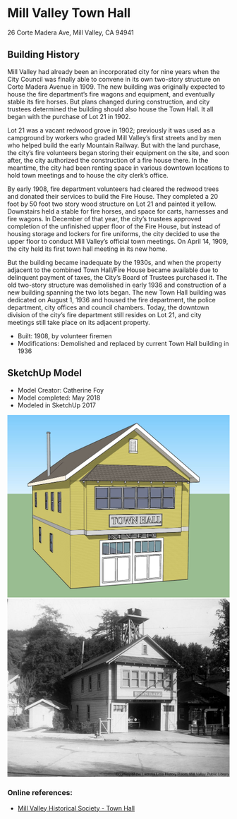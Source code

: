 # Mill Valley Town Hall
26 Corte Madera Ave, Mill Valley, CA 94941

## Building History

Mill Valley had already been an incorporated city for nine years when the City Council was finally able to convene in its own two-story structure on Corte Madera Avenue in 1909.  The new building was originally expected to house the fire department’s fire wagons and equipment, and eventually stable its fire horses.  But plans changed during construction, and city trustees determined the building should also house the Town Hall.  It all began with the purchase of Lot 21 in 1902.

Lot 21 was a vacant redwood grove in 1902; previously it was used as a campground by workers who graded Mill Valley’s first streets and by men who helped build the early Mountain Railway.  But with the land purchase, the city’s fire volunteers began storing their equipment on the site, and soon after, the city authorized the construction of a fire house there.  In the meantime, the city had been renting space in various downtown locations to hold town meetings and to house the city clerk’s office.  

By early 1908, fire department volunteers had cleared the redwood trees and donated their services to build the Fire House.  They completed a 20 foot by 50 foot two story wood structure on Lot 21 and painted it yellow.  Downstairs held a stable for fire horses, and space for carts, harnesses and fire wagons.  In December of that year, the city’s trustees approved completion of the unfinished upper floor of the Fire House, but instead of housing storage and lockers for fire uniforms, the city decided to use the upper floor to conduct Mill Valley’s official town meetings.  On April 14, 1909, the city held its first town hall meeting in its new home. 

But the building became inadequate by the 1930s, and when the property adjacent to the combined Town Hall/Fire House became available due to delinquent payment of taxes, the City’s Board of Trustees purchased it.  The old two-story structure was demolished in early 1936 and construction of a new building spanning the two lots began.  The new Town Hall building was dedicated on August 1, 1936 and housed the fire department, the police department, city offices and council chambers. Today, the downtown division of the city’s fire department still resides on Lot 21, and city meetings still take place on its adjacent property.  

-	Built: 1908, by volunteer firemen
-	Modifications: Demolished and replaced by current Town Hall building in 1936


## SketchUp Model
- Model Creator: Catherine Foy
- Model completed: May 2018
- Modeled in SketchUp 2017

![SketchUp model](https://github.com/TimeWalkOrg/building-mill-valley-ca-town-hall/blob/master/town-hall.jpg)
![1908 photo of Town Hall](https://github.com/TimeWalkOrg/building-mill-valley-ca-town-hall/blob/master/1908-town-hall.jpg)

### Online references:
- [Mill Valley Historical Society - Town Hall](https://www.mvhistory.org/vignette-town-hall/)
